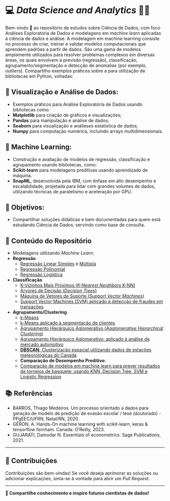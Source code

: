 # 💻 **_Data Science and Analytics_** 🧑‍💻

Bem-vindo 🤗 ao repositório de estudos sobre Ciência de Dados, com foco Análises Exploratória de Dados e modelagens em _machine learn_ aplicadas à ciência de dados e análise. 
A modelagem em machine learning consiste no processo de criar, treinar e validar modelos computacionais que aprendem padrões a partir de dados. São uma gama de modelos amplamente utilizados para resolver problemas complexos em diversas áreas, os quais envolvem a previsão (regressão), classificação, agrupamento/segmentação e detecção de anomalias (por exemplo, _outliers_).
Compartilho exemplos práticos sobre a para utilização de bibliotecas em Python, voltadas:

## 🎯 **Visualização e Análise de Dados:**
- Exemplos práticos para Análise Exploratória de Dados usando bibliotecas como:
- **Matplotlib** para criação de gráficos e visualizações;
- **Pandas** para manipulação e análise de dados;
- **Seaborn** para visualização e análieses estatística de dados;
- **Numpy** para computação numérica, incluindo arrays multidimensionais.

## 🚀 **Machine Learning:** 
- Construção e avaliação de modelos de regressão, classificação e agrupamento usando bibliotecas, como:
- **Scikit-learn** para modelagens preditivas usando aprendizado de máquina.
- **SnapML**, desenvolvida pela IBM, com ênfase em alto desempenho e escalabilidade, projetada para lidar com grandes volumes de dados, utilizando técnicas de paralelismo e aceleração por GPU.

## 🌟 **Objetivos:**
- Compartilhar soluções didáticas e bem documentadas para quem está estudando Ciência de Dados, servindo como base de consulta.

## 📝 **Conteúdo do Repositório**
- Modelagens utilizando _Machine Learn_:
- **Regressão**
  - [Regressão Linear Simples](https://github.com/SampMark/Machine-Learn/blob/main/Simple_Linear_Regression.ipynb) e [Múltipla](https://github.com/SampMark/Machine-Learn/blob/main/Multiple_Linear_Regression.ipynb)
  - [Regressão Polinomial](https://github.com/SampMark/Machine-Learn/blob/main/Polynomial_Regression.ipynb)
  - [Regressão Logística](https://github.com/SampMark/Machine-Learn/blob/main/Logistic_Regression.ipynb)
- **Classificação**
  - [K-Vizinhos Mais Próximos (_K-Nearest Neighbors_ K-NN)](https://github.com/SampMark/Machine-Learn/blob/main/K_Nearest_Neighbors.ipynb)
  - [Árvores de Decisão (_Decision Trees_)](https://github.com/SampMark/Machine-Learn/blob/main/Decision_Trees.ipynb)
  - [Máquina de Vetores de Suporte (_Support Vector Machines_)](https://github.com/SampMark/Machine-Learn/blob/main/SVM_Support_Vector_Machines.ipynb)
  - [Support Vector Machines (SVM) aplicado à detecção de fraudes em transações](https://github.com/SampMark/Machine-Learn/blob/main/SVM_Applied_to_Transaction_Fraud_Detection.ipynb)
- **Agrupamento/Clustering**
  - [k-Means](https://github.com/SampMark/Machine-Learn/blob/main/k_Means_with_a_randomly_generated_dataset.ipynb)
  - [k-Means aplicado à segmentação de clientes](https://github.com/SampMark/Machine-Learn/blob/main/k_Means_applied_to_customer_segmentation.ipynb)
  - [Agrupamento Hierárquico Aglomerativo (_Agglomerative Hierarchical Clustering_)](https://github.com/SampMark/Machine-Learn/blob/main/Agglomerative_Hierarchical_Clustering.ipynb)
  - [Agrupamento Hierárquico Aglomerativo: aplicado à análise de mercado automotivo](https://github.com/SampMark/Machine-Learn/blob/main/Agglomerative_Hierarchical_Clustering_applied_to_automotive_market_analysis.ipynb)
  - [**DBSCAN**: Clusterização espacial utilizando dados de estações meteorológicas do Canada](https://github.com/SampMark/Machine-Learn/blob/main/DBSCAN_Clustering_Weather_Station.ipynb)
  - **Comparação de Desempenho Preditivo**:
  - [Comparação de modelos em machine learn para prever resultados de torneios de basquete: usando KNN, Decision Tree, SVM e Logistic Regression](https://github.com/SampMark/Machine-Learn/blob/main/Prediction_in_Basketball_Tournament_Comparison_Between_Machine_Learn_Models.ipynb)
    
## 📚 **Referências**

- BARROS, Thiago Medeiros. Um processo orientado a dados para geração de modelo de predição de evasão escolar / tese (doutorado) - PPgEEC/UFRN, Natal/RN, 2020.
- GÉRON, A. Hands-On machine learning with scikit-learn, keras & tensorflow farnham. Canada: O’Reilly, 2023.
- GUJARATI, Damodar N. Essentials of econometrics. Sage Publications, 2021.

---

## 🤝 **Contribuições**

Contribuições são bem-vindas! Se você deseja aprimorar as soluções ou adicionar explicações, sinta-se à vontade para abrir um _Pull Request_.

---

**🚀 Compartilhe conhecimento e inspire futuros cientistas de dados!**

